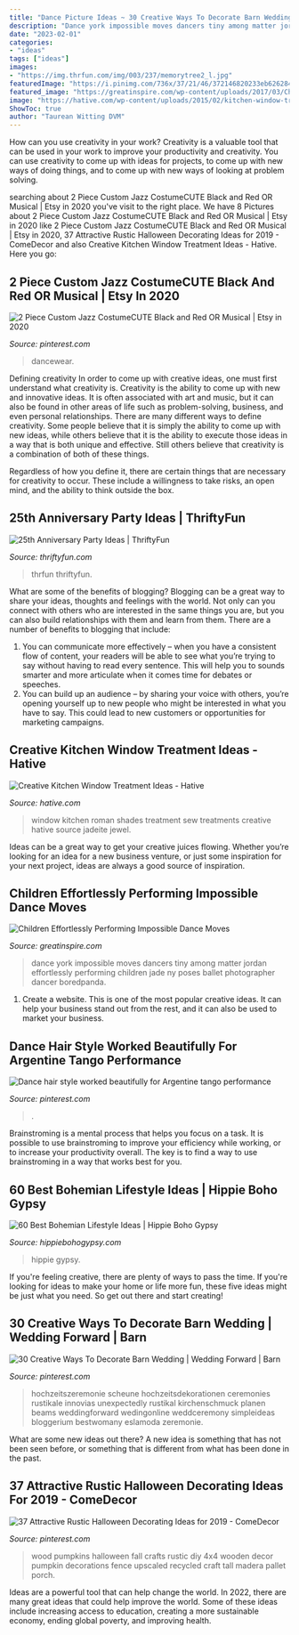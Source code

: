```yaml
---
title: "Dance Picture Ideas ~ 30 Creative Ways To Decorate Barn Wedding"
description: "Dance york impossible moves dancers tiny among matter jordan effortlessly performing children jade ny poses ballet photographer dancer boredpanda"
date: "2023-02-01"
categories:
- "ideas"
tags: ["ideas"]
images:
- "https://img.thrfun.com/img/003/237/memorytree2_l.jpg"
featuredImage: "https://i.pinimg.com/736x/37/21/46/372146820233eb62628450bc8d9ebf1c.jpg"
featured_image: "https://greatinspire.com/wp-content/uploads/2017/03/Children-Effortlessly-Performing-Impossible-Dance-Moves-13.jpg"
image: "https://hative.com/wp-content/uploads/2015/02/kitchen-window-treatments/3-kitchen-window-treatments.jpg"
ShowToc: true
author: "Taurean Witting DVM"
---
```



How can you use creativity in your work?
Creativity is a valuable tool that can be used in your work to improve your productivity and creativity. You can use creativity to come up with ideas for projects, to come up with new ways of doing things, and to come up with new ways of looking at problem solving.

	

		
searching about 2 Piece Custom Jazz CostumeCUTE Black and Red OR Musical | Etsy in 2020 you've visit to the right place. We have 8 Pictures about 2 Piece Custom Jazz CostumeCUTE Black and Red OR Musical | Etsy in 2020 like 2 Piece Custom Jazz CostumeCUTE Black and Red OR Musical | Etsy in 2020, 37 Attractive Rustic Halloween Decorating Ideas for 2019 - ComeDecor and also Creative Kitchen Window Treatment Ideas - Hative. Here you go:
		
    
## 2 Piece Custom Jazz CostumeCUTE Black And Red OR Musical | Etsy In 2020

<img loading=lazy src="https://i.pinimg.com/736x/44/d4/de/44d4deab223fc75a6201d410053ec260.jpg" onerror="this.onerror=null;this.src='https://tse4.mm.bing.net/th?id=OIP.eYlKcoiwMbcRodjqds8kfAHaJ4&amp;pid=15.1';" alt="2 Piece Custom Jazz CostumeCUTE Black and Red OR Musical | Etsy in 2020">

_Source: pinterest.com_

>dancewear. 

	

Defining creativity
In order to come up with creative ideas, one must first understand what creativity is. Creativity is the ability to come up with new and innovative ideas. It is often associated with art and music, but it can also be found in other areas of life such as problem-solving, business, and even personal relationships.
There are many different ways to define creativity. Some people believe that it is simply the ability to come up with new ideas, while others believe that it is the ability to execute those ideas in a way that is both unique and effective. Still others believe that creativity is a combination of both of these things.

Regardless of how you define it, there are certain things that are necessary for creativity to occur. These include a willingness to take risks, an open mind, and the ability to think outside the box.

    
## 25th Anniversary Party Ideas | ThriftyFun

<img loading=lazy src="https://img.thrfun.com/img/003/237/memorytree2_l.jpg" onerror="this.onerror=null;this.src='https://tse2.mm.bing.net/th?id=OIP.J5vKZ4D_9nKikcJH1wBDrgHaKu&amp;pid=15.1';" alt="25th Anniversary Party Ideas | ThriftyFun">

_Source: thriftyfun.com_

>thrfun thriftyfun. 

	

What are some of the benefits of blogging?
Blogging can be a great way to share your ideas, thoughts and feelings with the world. Not only can you connect with others who are interested in the same things you are, but you can also build relationships with them and learn from them. There are a number of benefits to blogging that include: 
1) You can communicate more effectively – when you have a consistent flow of content, your readers will be able to see what you’re trying to say without having to read every sentence. This will help you to sounds smarter and more articulate when it comes time for debates or speeches. 
2) You can build up an audience – by sharing your voice with others, you’re opening yourself up to new people who might be interested in what you have to say. This could lead to new customers or opportunities for marketing campaigns.

    
## Creative Kitchen Window Treatment Ideas - Hative

<img loading=lazy src="https://hative.com/wp-content/uploads/2015/02/kitchen-window-treatments/3-kitchen-window-treatments.jpg" onerror="this.onerror=null;this.src='https://tse1.mm.bing.net/th?id=OIP.ePBROA5hM2_Ga_lzRHwXaAHaNK&amp;pid=15.1';" alt="Creative Kitchen Window Treatment Ideas - Hative">

_Source: hative.com_

>window kitchen roman shades treatment sew treatments creative hative source jadeite jewel. 

	

Ideas can be a great way to get your creative juices flowing. Whether you’re looking for an idea for a new business venture, or just some inspiration for your next project, ideas are always a good source of inspiration.

    
## Children Effortlessly Performing Impossible Dance Moves

<img loading=lazy src="https://greatinspire.com/wp-content/uploads/2017/03/Children-Effortlessly-Performing-Impossible-Dance-Moves-13.jpg" onerror="this.onerror=null;this.src='https://tse4.mm.bing.net/th?id=OIP.rLhpUbmHYEIpfkbtcvHA2wHaLI&amp;pid=15.1';" alt="Children Effortlessly Performing Impossible Dance Moves">

_Source: greatinspire.com_

>dance york impossible moves dancers tiny among matter jordan effortlessly performing children jade ny poses ballet photographer dancer boredpanda. 

	

1. Create a website. This is one of the most popular creative ideas. It can help your business stand out from the rest, and it can also be used to market your business.

    
## Dance Hair Style Worked Beautifully For Argentine Tango Performance

<img loading=lazy src="https://i.pinimg.com/736x/5e/38/41/5e3841d0eebb800047b0a098456ac7f2.jpg" onerror="this.onerror=null;this.src='https://tse2.mm.bing.net/th?id=OIP._sUizyxS_6RIVxDMUH70AQHaJ3&amp;pid=15.1';" alt="Dance hair style worked beautifully for Argentine tango performance">

_Source: pinterest.com_

>. 

	

Brainstroming is a mental process that helps you focus on a task. It is possible to use brainstroming to improve your efficiency while working, or to increase your productivity overall. The key is to find a way to use brainstroming in a way that works best for you.

    
## 60 Best Bohemian Lifestyle Ideas | Hippie Boho Gypsy

<img loading=lazy src="https://hippiebohogypsy.com/wp-content/uploads/2019/09/Bohemian-Lifestyle-42-614x1024.jpg" onerror="this.onerror=null;this.src='https://tse1.mm.bing.net/th?id=OIP.estMKVljuvqB8QEr_waGRgHaMW&amp;pid=15.1';" alt="60 Best Bohemian Lifestyle Ideas | Hippie Boho Gypsy">

_Source: hippiebohogypsy.com_

>hippie gypsy. 

	

If you're feeling creative, there are plenty of ways to pass the time. If you're looking for ideas to make your home or life more fun, these five ideas might be just what you need. So get out there and start creating!

    
## 30 Creative Ways To Decorate Barn Wedding | Wedding Forward | Barn

<img loading=lazy src="https://i.pinimg.com/736x/b7/41/d8/b741d8de271e1c154ccdd8894f0d8319.jpg" onerror="this.onerror=null;this.src='https://tse1.mm.bing.net/th?id=OIP.K3346DFqD4IflZFAFIJwnwHaLG&amp;pid=15.1';" alt="30 Creative Ways To Decorate Barn Wedding | Wedding Forward | Barn">

_Source: pinterest.com_

>hochzeitszeremonie scheune hochzeitsdekorationen ceremonies rustikale innovias unexpectedly rustikal kirchenschmuck planen beams weddingforward wedingonline weddceremony simpleideas bloggerium bestwomany eslamoda zeremonie. 

	

What are some new ideas out there?
A new idea is something that has not been seen before, or something that is different from what has been done in the past.

    
## 37 Attractive Rustic Halloween Decorating Ideas For 2019 - ComeDecor

<img loading=lazy src="https://i.pinimg.com/736x/37/21/46/372146820233eb62628450bc8d9ebf1c.jpg" onerror="this.onerror=null;this.src='https://tse3.mm.bing.net/th?id=OIP.0oLDvoyR80cxDv4A6P4ZtAHaNj&amp;pid=15.1';" alt="37 Attractive Rustic Halloween Decorating Ideas for 2019 - ComeDecor">

_Source: pinterest.com_

>wood pumpkins halloween fall crafts rustic diy 4x4 wooden decor pumpkin decorations fence upscaled recycled craft tall madera pallet porch. 

	

Ideas are a powerful tool that can help change the world. In 2022, there are many great ideas that could help improve the world. Some of these ideas include increasing access to education, creating a more sustainable economy, ending global poverty, and improving health.

